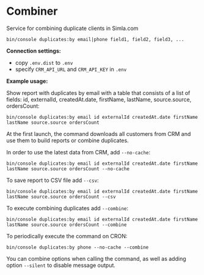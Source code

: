 # Combiner
Service for combining duplicate clients in Simla.com

```
bin/console duplicates:by email|phone field1, field2, field3, ...
```

**Connection settings:**

* copy `.env.dist` to `.env`
* specify `CRM_API_URL` and `CRM_API_KEY` in `.env`

**Example usage:**

Show report with duplicates by email with a table that consists of a list of fields: id, externalId, createdAt.date, firstName, lastName, source.source, ordersCount:
```
bin/console duplicates:by email id externalId createdAt.date firstName lastName source.source ordersCount
```

At the first launch, the command downloads all customers from CRM and use them to build reports or combine duplicates.

In order to use the latest data from CRM, add `--no-cache`:
```
bin/console duplicates:by email id externalId createdAt.date firstName lastName source.source ordersCount --no-cache
```

To save report to CSV file add `--csv`:
```
bin/console duplicates:by email id externalId createdAt.date firstName lastName source.source ordersCount --csv
```

To execute combining duplicates add `--combine`:
```
bin/console duplicates:by email id externalId createdAt.date firstName lastName source.source ordersCount --combine
```

To periodically execute the command on CRON:
```
bin/console duplicates:by phone --no-cache --combine
```

You can combine options when calling the command, as well as adding option `--silent` to disable message output.

